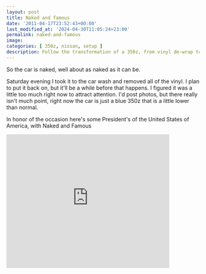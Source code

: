 ```yaml
---
layout: post
title: Naked and famous
date: '2011-04-17T23:52:43+00:00'
last_modified_at: '2024-04-30T11:05:24+23:00'
permalink: naked-and-famous
image:
categories: [ 350z, nissan, setup ]
description: Follow the transformation of a 350z, from vinyl de-wrap to just a regular blue car. Join the journey while it temporarily stays 'naked'.
---
```


So the car is naked, well about as naked as it can be.

Saturday evening I took it to the car wash and removed all of the vinyl. I plan to put it back on, but it'll be a while before that happens. I figured it was a little too much right now to attract attention. I'd post photos, but there really isn't much point, right now the car is just a blue 350z that is a little lower than normal.

<p>In honor of the occasion here's some President's of the United States of America, with Naked and Famous</p> <iframe title="YouTube video player" height="349" src="https://www.youtube.com/embed/GHPkLuVBQ1Y?rel=0&amp;hd=1" frameborder="0" width="425" allowfullscreen="allowfullscreen"></iframe>



